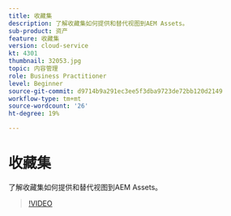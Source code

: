 ```yaml
---
title: 收藏集
description: 了解收藏集如何提供和替代视图到AEM Assets。
sub-product: 资产
feature: 收藏集
version: cloud-service
kt: 4301
thumbnail: 32053.jpg
topic: 内容管理
role: Business Practitioner
level: Beginner
source-git-commit: d9714b9a291ec3ee5f3dba9723de72bb120d2149
workflow-type: tm+mt
source-wordcount: '26'
ht-degree: 19%

---
```



# 收藏集

了解收藏集如何提供和替代视图到AEM Assets。

>[!VIDEO](https://video.tv.adobe.com/v/32053/?quality=12&learn=on&hidetitle=true)